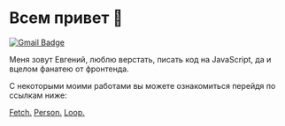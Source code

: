 # Всем привет 👋
[![Gmail Badge](https://img.shields.io/badge/-evgen.shebunin@gmai.com-c14438?style=flat&logo=Gmail&logoColor=white&link=evgen.shebunin@gmai.com)](evgen.shebunin@gmai.com) 
<p align='left'>Меня зовут Евгений, люблю верстать, писать код на JavaScript, да и вцелом фанатею от фронтенда.</p>
<p align='left'>С некоторыми моими работами вы можете ознакомиться перейдя по ссылкам ниже:</p>
<a href='https://eshebunin.github.io/Fetch/'><u>Fetch</u>.</a>
<a href='https://eshebunin.github.io/Person/'><u>Person</u>.</a>
<a href='https://eshebunin.github.io/Loop/'><u>Loop</u>.</a>
